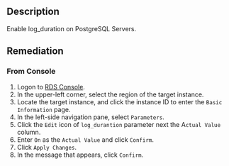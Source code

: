 ## Description

Enable log_duration on PostgreSQL Servers.

## Remediation

### From Console

1. Logon to [RDS Console](https://rdsnext.console.aliyun.com/).
2. In the upper-left corner, select the region of the target instance.
3. Locate the target instance, and click the instance ID to enter the `Basic Information` page.
4. In the left-side navigation pane, select `Parameters`.
5. Click the `Edit` icon of `log_durantion` parameter next the A`ctual Value` column.
6. Enter `On` as the `Actual Value` and click `Confirm`.
7. Click `Apply Changes`.
8. In the message that appears, click `Confirm`.
